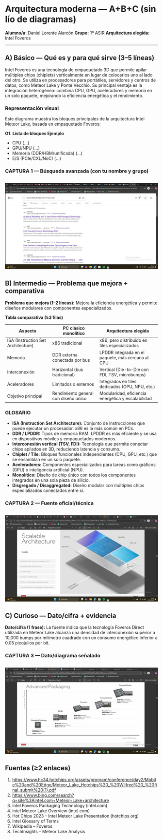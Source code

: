 # Arquitectura moderna — A+B+C (sin lío de diagramas)

**Alumno/a:** Daniel Lorente Alarcón
**Grupo:** 1º ASIR
**Arquitectura elegida:** Intel Foveros

---

## A) Básico — Qué es y para qué sirve (3–5 líneas)

Intel Foveros es una tecnología de empaquetado 3D que permite apilar múltiples chips (chiplets) verticalmente en lugar de colocarlos uno al lado del otro. Se utiliza en procesadores para portátiles, servidores y centros de datos, como Meteor Lake y Ponte Vecchio. Su principal ventaja es la integración heterogénea: combina CPU, GPU, aceleradores y memoria en un solo paquete, mejorando la eficiencia energética y el rendimiento.

### Representación visual

Este diagrama muestra los bloques principales de la arquitectura Intel Meteor Lake, basada en empaquetado Foveros:

**O1. Lista de bloques Ejemplo**

- CPU (…)
- GPU/NPU (…)
- Memoria (DDR/HBM/unificada) (…)
- E/S (PCIe/CXL/NoC) (…)

### CAPTURA 1 — Búsqueda avanzada (con tu nombre y grupo)

![busqueda](img/capturas_busqueda/01_busqueda.png)
--------------------------------------------------

## B) Intermedio — Problema que mejora + comparativa

**Problema que mejora (1–2 líneas):** Mejora la eficiencia energética y permite diseños modulares con componentes especializados.

**Tabla comparativa (≥3 filas)**


| Aspecto                            | PC clásico monolítico                | Arquitectura elegida                                |
| ------------------------------------ | ---------------------------------------- | ----------------------------------------------------- |
| ISA (Instruction Set Architecture) | x86 tradicional                        | x86, pero distribuido en tiles especializados       |
| Memoria                            | DDR externa conectada por bus          | LPDDR integrada en el paquete, más cercana al CPU  |
| Interconexión                     | Horizontal (bus tradicional)           | Vertical (Die-to-Die con FDI, TSV, microbumps)      |
| Aceleradores                       | Limitados o externos                   | Integrados en tiles dedicados (GPU, NPU, etc.)      |
| Objetivo principal                 | Rendimiento general con diseño único | Modularidad, eficiencia energética y escalabilidad |

### GLOSARIO

- **ISA (Instruction Set Architecture):** Conjunto de instrucciones que puede ejecutar un procesador. x86 es la más común en PCs.
- **DDR / LPDDR:** Tipos de memoria RAM. LPDDR es más eficiente y se usa en dispositivos móviles y empaquetados modernos.
- **Interconexión vertical (TSV, FDI):** Tecnología que permite conectar chips apilados en 3D, reduciendo latencia y consumo.
- **Chiplet / Tile:** Bloques funcionales independientes (CPU, GPU, etc.) que se ensamblan en un solo paquete.
- **Aceleradores:** Componentes especializados para tareas como gráficos (GPU) o inteligencia artificial (NPU).
- **Monolítico:** Diseño de chip único con todos los componentes integrados en una sola pieza de silicio.
- **Disgregado / Disaggregated:** Diseño modular con múltiples chips especializados conectados entre sí.

### CAPTURA 2 — Fuente oficial/técnica

![fuente](img/capturas_busqueda/capturas_fuente/02_fuente.png)
--------------------------------------------

## C) Curioso — Dato/cifra + evidencia

**Dato/cifra (1 frase):** La fuente indica que la tecnología Foveros Direct utilizada en Meteor Lake alcanza una densidad de interconexión superior a 10,000 bumps por milímetro cuadrado con un consumo energético inferior a 0.05 picojulios por bit.

### CAPTURA 3 — Dato/diagrama señalado

![dato](img/capturas_busqueda/capturas_datos/03_dato.png)
--------------------------------------

## Fuentes (≥2 enlaces)

1. https://www.hc34.hotchips.org/assets/program/conference/day2/Mobile%20and%20Edge/Meteor_Lake_Hotchips%20_%20Wilfred%20_%20final_submit%20(1).pdf
2. https://www.bing.com/search?q=site%3Aintel.com+Meteor+Lake+architecture
3. Intel Foveros Packaging Technology (intel.com)
4. Intel Meteor Lake Overview (intel.com)
5. Hot Chips 2023 – Intel Meteor Lake Presentation (hotchips.org)
6. Intel Glossary of Terms
7. Wikipedia – Foveros
8. TechInsights – Meteor Lake Analysis

